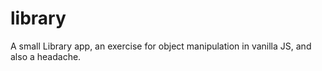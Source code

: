 # library
A small Library app, an exercise for object manipulation in vanilla JS, and also a headache.
